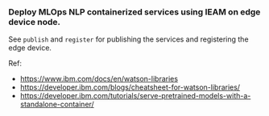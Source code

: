 ### Deploy MLOps NLP containerized services using IEAM on edge device node.

See `publish` and `register` for publishing the services and registering the edge device.

Ref: 
- https://www.ibm.com/docs/en/watson-libraries
- https://developer.ibm.com/blogs/cheatsheet-for-watson-libraries/
- https://developer.ibm.com/tutorials/serve-pretrained-models-with-a-standalone-container/


